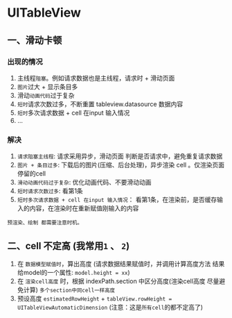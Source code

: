# UITableView

## 一、滑动卡顿
### 出现的情况
1. 主线程`阻塞`。例如请求数据也是主线程，请求时 + 滑动页面
1. `图片`过大 + 显示条目多
1. 滑动`动画代码`过于复杂
1. `短时`请求次数过多，不断重置 tableview.datasource 数据内容
1. `短时`多次请求数据 + cell 在input 输入情况
1. ...

### 解决
1. `请求阻塞主线程`: 请求采用异步，滑动页面 判断是否请求中，避免重复请求数据
1. `图片 + 条目过多`: 下载后的图片(压缩、后台处理)，异步渲染 cell 。仅渲染页面停留的cell
1. `滑动动画代码过于复杂`: 优化动画代码、不要滑动动画
1. `短时请求次数过多`: 看第1条
1. `短时多次请求数据 + cell 在input 输入情况`： 看第1条，在渲染前，是否缓存输入的内容，在渲染时在重新赋值刚输入的内容

`预渲染、绘制 都需要注意时机。`

## 二、cell 不定高 (我常用`1` 、 `2`)
1. 在 `数据模型赋值时`，算出高度 (请求数据结果赋值时，并调用计算高度方法 结果给model的一个属性: `model.height = xx`)
1. 在 `渲染cell高度` 时，根据 indexPath.section 中区分高度(渲染cell高度 尽量避免计算) `多个section中同cell一样高度`
1. 预设高度 `estimatedRowHeight` + `tableView.rowHeight = UITableViewAutomaticDimension` (注意：这是`所有cell`的都不定高了)